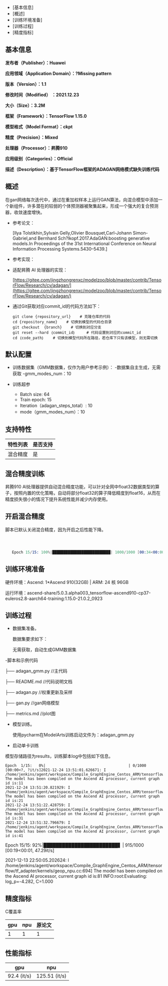 -   [基本信息]
-   [概述]
-   [训练环境准备]
-   [训练过程]
-   [精度指标]

<h2 id="基本信息.md">基本信息</h2>

**发布者（Publisher）：Huawei**

**应用领域（Application Domain）：?Missing pattern**

**版本（Version）：1.1**

**修改时间（Modified） ：2021.12.23**

**大小（Size）：3.2M**

**框架（Framework）：TensorFlow 1.15.0**

**模型格式（Model Format）：ckpt**

**精度（Precision）：Mixed**

**处理器（Processor）：昇腾910**

**应用级别（Categories）：Official**

**描述（Description）：基于TensorFlow框架的ADAGAN网络模式缺失训练代码** 

<h2 id="概述.md">概述</h2>

在gan网络每次迭代中，通过在重加权样本上运行GAN算法，向混合模型中添加一个新组件，许多潜在的较弱的个体预测器被聚集起来，形成一个强大的复合预测器，收敛速度增快。 

- 参考论文：

    [Ilya Tolstikhin,Sylvain Gelly,Olivier Bousquet,Carl-Johann Simon-Gabriel,and Bernhard Sch?lkopf.2017.AdaGAN:boosting generative models.In Proceedings of the 31st International Conference on Neural Information Processing Systems.5430–5439.] 

- 参考实现：

    

- 适配昇腾 AI 处理器的实现：
  
  [https://gitee.com/jingzhongrenxc/modelzoo/blob/master/contrib/TensorFlow/Research/cv/adagan/](https://gitee.com/jingzhongrenxc/modelzoo/blob/master/contrib/TensorFlow/Research/cv/adagan/)      


- 通过Git获取对应commit\_id的代码方法如下：
  
    ```
    git clone {repository_url}    # 克隆仓库的代码
    cd {repository_name}    # 切换到模型的代码仓目录
    git checkout  {branch}    # 切换到对应分支
    git reset --hard ｛commit_id｝     # 代码设置到对应的commit_id
    cd ｛code_path｝    # 切换到模型代码所在路径，若仓库下只有该模型，则无需切换
    ```

## 默认配置<a name="section91661242121611"></a>

- 训练数据集（GMM数据集，仅作为用户参考示例）：
  -数据集自主生成，无需获取
  -gmm_modes_num：10

- 训练超参

  - Batch size: 64
  - Train epoch: 15
  - Iteration（adagan_steps_total）: 10
  - mode（gmm_modes_num）：10

## 支持特性<a name="section1899153513554"></a>

| 特性列表  | 是否支持 |
|-------    |------    |
| 混合精度  |  是      |


## 混合精度训练<a name="section168064817164"></a>

昇腾910 AI处理器提供自动混合精度功能，可以针对全网中float32数据类型的算子，按照内置的优化策略，自动将部分float32的算子降低精度到float16，从而在精度损失很小的情况下提升系统性能并减少内存使用。

## 开启混合精度<a name="section20779114113713"></a>

脚本已默认关闭混合精度，因为开启之后性能下降。

  ```custom_op.parameter_map["precision_mode"].s = tf.compat.as_bytes("allow_mix_precision")



     Epoch 15/15: 100%|██████████████████████████| 1000/1000 [00:34<00:00, 29.30it/s]
  
  ```


<h2 id="训练环境准备.md">训练环境准备</h2>

硬件环境：Ascend: 1*Ascend 910(32GB) | ARM: 24 核 96GB

运行环境：ascend-share/5.0.3.alpha003_tensorflow-ascend910-cp37-euleros2.8-aarch64-training:1.15.0-21.0.2_0923

    
  
<h2 id="训练过程.md">训练过程</h2>

- 数据集准备。

  数据集要求如下：

  无需获取，自动生成GMM数据集

-脚本和示例代码

├── adagan_gmm.py                              //主代码

├── README.md                                  //代码说明文档

├── adagan.py                                  //权重更新及采样

├── gan.py                                     //gan网络模型

├── metrics.md                                 //plot图
 
- 模型训练。

   使用pycharm在ModelArts训练启动文件为：adagan_gmm.py






- 启动单卡训练

 模型存储路径为results，训练脚本log中包括如下信息。

```
Epoch  1/15:   0%|                                     | 0/1000 [00:00<?, ?it/s]2021-12-24 13:51:01.626671: I /home/jenkins/agent/workspace/Compile_GraphEngine_Centos_ARM/tensorflow/tf_adapter/kernels/geop_npu.cc:694] The model has been compiled on the Ascend AI processor, current graph id is:11
2021-12-24 13:51:20.821929: I /home/jenkins/agent/workspace/Compile_GraphEngine_Centos_ARM/tensorflow/tf_adapter/kernels/geop_npu.cc:694] The model has been compiled on the Ascend AI processor, current graph id is:21
2021-12-24 13:51:22.428759: I /home/jenkins/agent/workspace/Compile_GraphEngine_Centos_ARM/tensorflow/tf_adapter/kernels/geop_npu.cc:694] The model has been compiled on the Ascend AI processor, current graph id is:31
2021-12-24 13:51:32.796679: I /home/jenkins/agent/workspace/Compile_GraphEngine_Centos_ARM/tensorflow/tf_adapter/kernels/geop_npu.cc:694] The model has been compiled on the Ascend AI processor, current graph id is:41

```
Epoch 15/15:  92%|████████████████████████▋  | 915/1000 [00:19<00:01, 47.29it/s]

2021-12-13 22:50:05.202624: I /home/jenkins/agent/workspace/Compile_GraphEngine_Centos_ARM/tensorflow/tf_adapter/kernels/geop_npu.cc:694] The model has been compiled on the Ascend AI processor, current graph id is:81
INFO:root:Evaluating: log_p=-4.282, C=1.000

<h2 id="精度指标.md">精度指标</h2>
C覆盖率

| gpu   | npu  |原论文 |
|-------|------|-------|
|   1   |  1   |   1   | 

<h2 id="性能指标.md">性能指标</h2>

|     gpu   |     npu     |
|-----------|-------------|
|92.4 (it/s)|125.51 (it/s)| 
